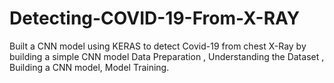# Detecting-COVID-19-From-X-RAY
Built a CNN model using KERAS  to detect Covid-19 from chest X-Ray by building a simple CNN model Data Preparation , Understanding the Dataset , Building a CNN model, Model Training.
